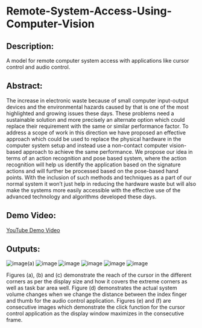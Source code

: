 # Remote-System-Access-Using-Computer-Vision
## Description: 
A model for remote computer system access with applications like cursor control and audio control.

## Abstract:
The increase in electronic waste because of small computer input-output devices and the environmental hazards caused by that is one of the most highlighted and growing issues these days. These problems need a sustainable solution and more precisely an alternate option which could replace their requirement with the same or similar performance factor. To address a scope of work in this direction we have proposed an effective approach which could be used to replace the physical hardware in the computer system setup and instead use a non-contact computer vision-based approach to achieve the same performance. We propose our idea in terms of an action recognition and pose based system, where the action recognition will help us identify the application based on the signature actions and will further be processed based on the pose-based hand points. With the inclusion of such methods and techniques as a part of our normal system it won’t just help in reducing the hardware waste but will also make the systems more easily accessible with the effective use of the advanced technology and algorithms developed these days.

## Demo Video:
[YouTube Demo Video](https://youtu.be/YOxCYI1V5Y0)

## Outputs:
![image](https://user-images.githubusercontent.com/83297868/145293166-9effb809-fbfa-4b76-9cf9-d0acf901db0a.png)(a)
![image](https://user-images.githubusercontent.com/83297868/145293191-cef763e7-db16-4f55-a1d8-a77b4714440c.png)
![image](https://user-images.githubusercontent.com/83297868/145293363-35e2238b-d939-4155-8723-9117241db29e.png)
![image](https://user-images.githubusercontent.com/83297868/145293378-d06bf7e1-a0a4-4160-b273-847b8c2d2d48.png)
![image](https://user-images.githubusercontent.com/83297868/145293389-e1ef5b32-5aac-4574-9d1c-d9905a27d4f6.png)
![image](https://user-images.githubusercontent.com/83297868/145293411-803d61f8-6fda-4716-aeaa-c4ba5c87ff98.png)

Figures (a), (b) and (c) demonstrate the reach of the cursor in the different corners as per the display size and how it covers the extreme corners as well as task bar area well. Figure (d) demonstrates the actual system volume changes when we change the distance between the index finger and thumb for the audio control application. Figures (e) and (f) are consecutive images which demonstrate the click function for the cursor control application as the display window maximizes in the consecutive frame.
